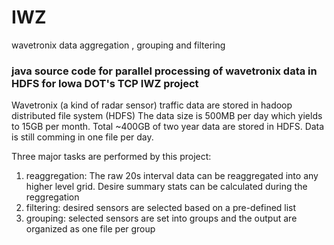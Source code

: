 # IWZ
wavetronix data aggregation , grouping and filtering

### java source code for parallel processing of wavetronix data in HDFS for Iowa DOT's TCP IWZ project

Wavetronix (a kind of radar sensor) traffic data are stored in hadoop distributed file system (HDFS)
The data size is 500MB per day which yields to 15GB per month. Total ~400GB of two year data are stored in HDFS. Data is still comming in one file per day.

Three major tasks are performed by this project:

1. reaggregation: The raw 20s interval data can be reaggregated into any higher level grid. Desire summary stats can be calculated during the reggregation
2. filtering: desired sensors are selected based on a pre-defined list
3. grouping: selected sensors are set into groups and the output are organized as one file per group
